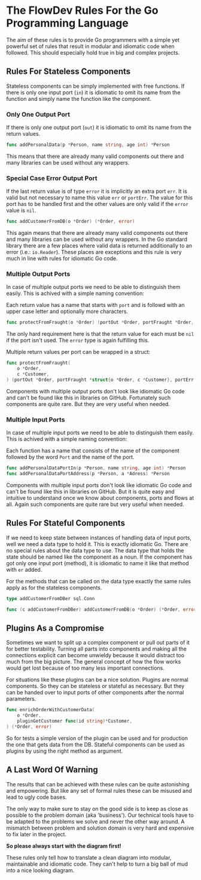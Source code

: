 # The FlowDev Rules For the Go Programming Language

The aim of these rules is to provide Go programmers with a simple yet powerful set of rules that
result in modular and idiomatic code when followed.
This should especially hold true in big and complex projects.

## Rules For Stateless Components
Stateless components can be simply implemented with free functions.
If there is only one input port (`in`) it is idiomatic to omit its name from the function and simply name the function like the component.

### Only One Output Port
If there is only one output port (`out`) it is idiomatic to omit its name from the return values.
```go
func addPersonalData(p *Person, name string, age int) *Person
```
This means that there are already many valid components out there and many libraries can be used without any wrappers.

### Special Case Error Output Port
If the last return value is of type `error` it is implicitly an extra port `err`.
It is valid but not necessary to name this value `err` or `portErr`.
The value for this port has to be handled first and the other values are only valid if the `error` value is `nil`.
```go
func addCustomerFromDB(o *Order) (*Order, error)
```
This again means that there are already many valid components out there and many libraries can be used without any wrappers.
In the Go standard library there are a few places where valid data is returned additionally to an error (i.e.: `io.Reader`).
These places are exceptions and this rule is very much in line with rules for idiomatic Go code.

### Multiple Output Ports
In case of multiple output ports we need to be able to distinguish them easily.
This is achived with a simple naming convention:

Each return value has a name that starts with `port` and is followd with an upper case letter and optionally more characters.
```go
func protectFromFraught(o *Order) (portOut *Order, portFraught *Order, err error)
```
The only hard requirement here is that the return value for each must be `nil` if the port isn't used.
The `error` type is again fulfilling this.

Multiple return values per port can be wrapped in a struct:
```go
func protectFromFraught(
	o *Order,
	c *Customer,
) (portOut *Order, portFraught *struct{o *Order, c *Customer}, portErr error)
```
Components with multiple output ports don't look like idiomatic Go code and can't be found like this in libraries on GitHub.
Fortunately such components are quite rare. But they are very useful when needed.

### Multiple Input Ports
In case of multiple input ports we need to be able to distinguish them easily.
This is achived with a simple naming convention:

Each function has a name that consists of the name of the component followed by the word `Port` and the name of the port.
```go
func addPersonalDataPortIn(p *Person, name string, age int) *Person
func addPersonalDataPortAddress(p *Person, a *Adress) *Person
```
Components with multiple input ports don't look like idiomatic Go code and can't be found like this in libraries on GitHub.
But it is quite easy and intuitive to understand once we know about components, ports and flows at all.
Again such components are quite rare but very useful when needed.

## Rules For Stateful Components
If we need to keep state between instances of handling data of input ports, well we need a data type to hold it.
This is exactly idiomatic Go. There are no special rules about the data type to use.
The data type that holds the state should be named like the component as a noun.
If the component has got only one input port (method), it is idiomatic to name it like that method with `er` added.

For the methods that can be called on the data type exactly the same rules apply as for the stateless components.
```go
type addCustomerFromDBer sql.Conn

func (c addCustomerFromDBer) addCustomerFromDB(o *Order) (*Order, error)
```

## Plugins As a Compromise
Sometimes we want to split up a complex component or pull out parts of it for better testability.
Turning all parts into components and making all the connections explicit can become unwieldy because it would distract too much from the big picture.
The general concept of how the flow works would get lost because of too many less important connections.

For situations like these plugins can be a nice solution.
Plugins are normal components. So they can be stateless or stateful as necessary.
But they can be handed over to input ports of other components after the normal parameters.
```go
func enrichOrderWithCustomerData(
	o *Order,
	pluginGetCustomer func(id string)*Customer,
) (*Order, error)
```
So for tests a simple version of the plugin can be used and for production the one that gets data from the DB.
Stateful components can be used as plugins by using the right method as argument.

## A Last Word Of Warning
The results that can be achieved with these rules can be quite astonishing and empowering.
But like any set of formal rules these can be misused and lead to ugly code bases.

The only way to make sure to stay on the good side is to keep as close as possible to the problem domain (aka 'business').
Our technical tools have to be adapted to the problems we solve and never the other way around.
A mismatch between problem and solution domain is very hard and expensive to fix later in the project.

**So please always start with the diagram first!**

These rules only tell how to translate a clean diagram into modular, maintainable and idiomatic code.
They can't help to turn a big ball of mud into a nice looking diagram.
